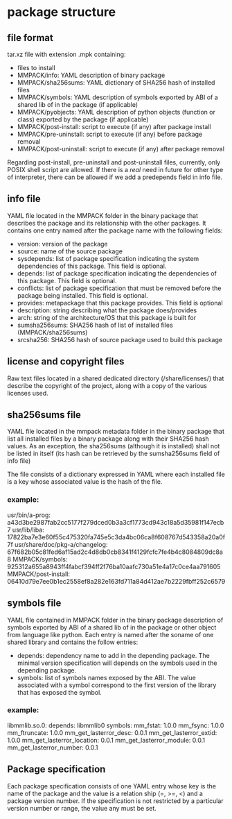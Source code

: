 # package structure

## file format

tar.xz file with extension .mpk containing:

 * files to install
 * MMPACK/info: YAML description of binary package
 * MMPACK/sha256sums: YAML dictionary of SHA256 hash of installed files
 * MMPACK/symbols: YAML description of symbols exported by ABI of a shared
   lib of in the package (if applicable)
 * MMPACK/pyobjects: YAML description of python objects (function or class)
   exported by the package (if applicable)
 * MMPACK/post-install: script to execute (if any) after package install
 * MMPACK/pre-uninstall: script to execute (if any) before package removal
 * MMPACK/post-uninstall: script to execute (if any) after package removal

Regarding post-install, pre-uninstall and post-uninstall files, currently,
only POSIX shell script are allowed. If there is a _real_ need in future
for other type of interpreter, there can be allowed if we add a predepends
field in info file.


## info file

YAML file located in the MMPACK folder in the binary package that describes the
package and its relationship with the other packages. It contains one entry
named after the package name with the following fields:

 * version: version of the package
 * source: name of the source package
 * sysdepends: list of package specification indicating the
   system dependencies of this package. This field is optional.
 * depends: list of package specification indicating the
   dependencies of this package. This field is optional.
 * conflicts: list of package specification that must be
   removed before the package being installed. This field is optional.
 * provides: metapackage that this package provides. This field is optional
 * description: string describing what the package does/provides
 * arch: string of the architecture/OS that this package is built for
 * sumsha256sums: SHA256 hash of list of installed files (MMPACK/sha256sums)
 * srcsha256: SHA256 hash of source package used to build this package

## license and copyright files

Raw text files located in a shared dedicated directory (/share/licenses/)
that describe the copyright of the project, along with a copy of the various
licenses used.


## sha256sums file

YAML file located in the mmpack metadata folder in the binary package that list
all installed files by a binary package along with their SHA256 hash values. As
an exception, the sha256sums (although it is installed) shall not be listed in
itself (its hash can be retrieved by the sumsha256sums field of info file)

The file consists of a dictionary expressed in YAML where each installed file
is a key whose associated value is the hash of the file.

### example:

usr/bin/a-prog: a43d3be2987fab2cc5177f279dced0b3a3cf1773cd943c18a5d35981f147ecb7
usr/lib/liba: 17822ba7e3e60f55c475320fa745e5c3da4bc06ca8f608767d543358a20a0f7f
usr/share/doc/pkg-a/changelog: 67f682b05c81fed6af15ad2c4d8db0cb8341f4129fcfc7fe4b4c8084809dc8a8
MMPACK/symbols: 925312a655a8943ff4fabcf394ff2f76ba10aafc730a51e4a17c0ce4aa791605
MMPACK/post-install: 06410d79e7ee0b1ec2558ef8a282e163fd711a84d412ae7b2229fbff252c6579

## symbols file

YAML file contained in MMPACK folder in the binary package description of
symbols exported by ABI of a shared lib of in the package or other object
from language like python. Each entry is named after the soname of one
shared library and contains the follow entries:

 * depends: dependency name to add in the depending package. The minimal version
   specification will depends on the symbols used in the depending package.
 * symbols: list of symbols names exposed by the ABI. The value associated
   with a symbol correspond to the first version of the library that has
   exposed the symbol.

### example:

libmmlib.so.0:
    depends: libmmlib0
    symbols:
        mm_fstat: 1.0.0
        mm_fsync: 1.0.0
        mm_ftruncate: 1.0.0
        mm_get_lasterror_desc: 0.0.1
        mm_get_lasterror_extid: 1.0.0
        mm_get_lasterror_location: 0.0.1
        mm_get_lasterror_module: 0.0.1
        mm_get_lasterror_number: 0.0.1


## Package specification

Each package specification consists of one YAML entry whose key is the name of
the package and the value is a relation ship (=, >=, <) and a package version
number. If the specification is not restricted by a particular version number or
range, the value any must be set.
